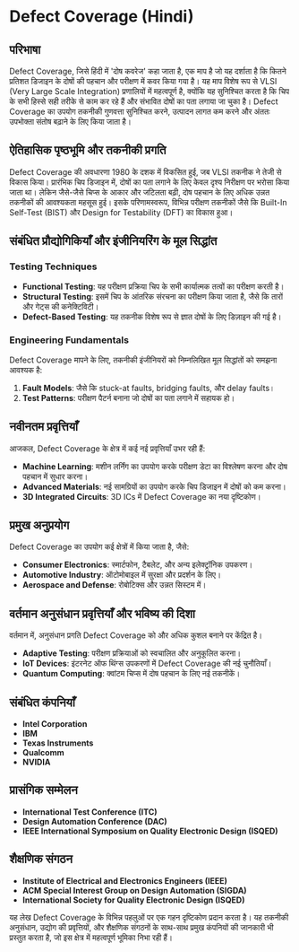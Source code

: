 # Defect Coverage (Hindi)

## परिभाषा

Defect Coverage, जिसे हिंदी में 'दोष कवरेज' कहा जाता है, एक माप है जो यह दर्शाता है कि कितने प्रतिशत डिजाइन के दोषों की पहचान और परीक्षण में कवर किया गया है। यह माप विशेष रूप से VLSI (Very Large Scale Integration) प्रणालियों में महत्वपूर्ण है, क्योंकि यह सुनिश्चित करता है कि चिप के सभी हिस्से सही तरीके से काम कर रहे हैं और संभावित दोषों का पता लगाया जा चुका है। Defect Coverage का उपयोग तकनीकी गुणवत्ता सुनिश्चित करने, उत्पादन लागत कम करने और अंततः उपभोक्ता संतोष बढ़ाने के लिए किया जाता है।

## ऐतिहासिक पृष्ठभूमि और तकनीकी प्रगति

Defect Coverage की अवधारणा 1980 के दशक में विकसित हुई, जब VLSI तकनीक ने तेजी से विकास किया। प्रारंभिक चिप डिजाइन में, दोषों का पता लगाने के लिए केवल दृश्य निरीक्षण पर भरोसा किया जाता था। लेकिन जैसे-जैसे चिप्स के आकार और जटिलता बढ़ी, दोष पहचान के लिए अधिक उन्नत तकनीकों की आवश्यकता महसूस हुई। इसके परिणामस्वरूप, विभिन्न परीक्षण तकनीकों जैसे कि Built-In Self-Test (BIST) और Design for Testability (DFT) का विकास हुआ।

## संबंधित प्रौद्योगिकियाँ और इंजीनियरिंग के मूल सिद्धांत

### Testing Techniques

- **Functional Testing**: यह परीक्षण प्रक्रिया चिप के सभी कार्यात्मक तत्वों का परीक्षण करती है। 
- **Structural Testing**: इसमें चिप के आंतरिक संरचना का परीक्षण किया जाता है, जैसे कि तारों और गेट्स की कनेक्टिविटी।
- **Defect-Based Testing**: यह तकनीक विशेष रूप से ज्ञात दोषों के लिए डिज़ाइन की गई है।

### Engineering Fundamentals

Defect Coverage मापने के लिए, तकनीकी इंजीनियरों को निम्नलिखित मूल सिद्धांतों को समझना आवश्यक है:
1. **Fault Models**: जैसे कि stuck-at faults, bridging faults, और delay faults।
2. **Test Patterns**: परीक्षण पैटर्न बनाना जो दोषों का पता लगाने में सहायक हो।

## नवीनतम प्रवृत्तियाँ

आजकल, Defect Coverage के क्षेत्र में कई नई प्रवृत्तियाँ उभर रही हैं:
- **Machine Learning**: मशीन लर्निंग का उपयोग करके परीक्षण डेटा का विश्लेषण करना और दोष पहचान में सुधार करना।
- **Advanced Materials**: नई सामग्रियों का उपयोग करके चिप डिजाइन में दोषों को कम करना।
- **3D Integrated Circuits**: 3D ICs में Defect Coverage का नया दृष्टिकोण।

## प्रमुख अनुप्रयोग

Defect Coverage का उपयोग कई क्षेत्रों में किया जाता है, जैसे:
- **Consumer Electronics**: स्मार्टफोन, टैबलेट, और अन्य इलेक्ट्रॉनिक उपकरण।
- **Automotive Industry**: ऑटोमोबाइल में सुरक्षा और प्रदर्शन के लिए।
- **Aerospace and Defense**: रोबोटिक्स और उन्नत सिस्टम में।

## वर्तमान अनुसंधान प्रवृत्तियाँ और भविष्य की दिशा

वर्तमान में, अनुसंधान प्रगति Defect Coverage को और अधिक कुशल बनाने पर केंद्रित है। 
- **Adaptive Testing**: परीक्षण प्रक्रियाओं को स्वचालित और अनुकूलित करना।
- **IoT Devices**: इंटरनेट ऑफ थिंग्स उपकरणों में Defect Coverage की नई चुनौतियाँ।
- **Quantum Computing**: क्वांटम चिप्स में दोष पहचान के लिए नई तकनीकें।

## संबंधित कंपनियाँ

- **Intel Corporation**
- **IBM**
- **Texas Instruments**
- **Qualcomm**
- **NVIDIA**

## प्रासंगिक सम्मेलन

- **International Test Conference (ITC)**
- **Design Automation Conference (DAC)**
- **IEEE International Symposium on Quality Electronic Design (ISQED)**

## शैक्षणिक संगठन

- **Institute of Electrical and Electronics Engineers (IEEE)**
- **ACM Special Interest Group on Design Automation (SIGDA)**
- **International Society for Quality Electronic Design (ISQED)**

यह लेख Defect Coverage के विभिन्न पहलुओं पर एक गहन दृष्टिकोण प्रदान करता है। यह तकनीकी अनुसंधान, उद्योग की प्रवृत्तियों, और शैक्षणिक संगठनों के साथ-साथ प्रमुख कंपनियों की जानकारी भी प्रस्तुत करता है, जो इस क्षेत्र में महत्वपूर्ण भूमिका निभा रही हैं।
